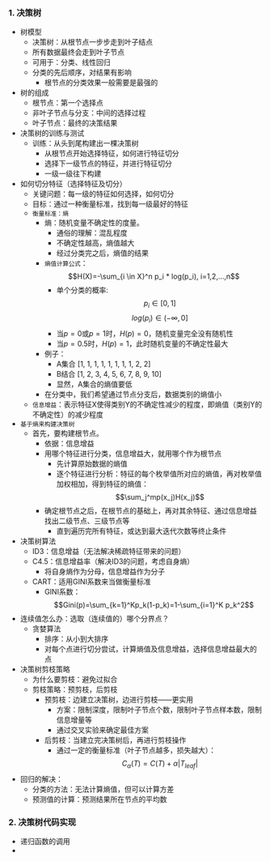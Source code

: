 ### 1. 决策树
- 树模型
  - 决策树：从根节点一步步走到叶子结点
  - 所有数据最终会走到叶子节点
  - 可用于：分类、线性回归
  - 分类的先后顺序，对结果有影响
    - 根节点的分类效果一般需要是最强的
- 树的组成
  - 根节点：第一个选择点
  - 非叶子节点与分支：中间的选择过程
  - 叶子节点：最终的决策结果
- 决策树的训练与测试
  - 训练：从头到尾构建出一棵决策树
    - 从根节点开始选择特征，如何进行特征切分
    - 选择下一级节点的特征，并进行特征切分
    - 一级一级往下构建
- 如何切分特征（选择特征及切分）
  - 关键问题：每一级的特征如何选择，如何切分
  - 目标：通过一种衡量标准，找到每一级最好的特征
  - `衡量标准：熵`
    - 熵：随机变量不确定性的度量。
      - 通俗的理解：混乱程度
      - 不确定性越高，熵值越大
      - 经过分类完之后，熵值的结果
    - `熵值计算公式`：$$H(X)=-\sum_{i \in X}^n p_i * log(p_i), i=1,2,...,n$$
      - 单个分类的概率: $$p_i \in [0, 1]$$ $$log(p_i) \in (-\infty, 0]$$
      - 当$p=0$或$p=1$时，$H(p)=0$，随机变量完全没有随机性
      - 当$p=0.5$时，$H(p)=1$，此时随机变量的不确定性最大
    - 例子：
      - A集合 [1, 1, 1, 1, 1, 1, 1, 1, 2, 2]
      - B结合 [1, 2, 3, 4, 5, 6, 7, 8, 9, 10]
      - 显然，A集合的熵值要低
    - 在分类中，我们希望通过节点分支后，数据类别的熵值小
  - `信息增益`：表示特征X使得类别Y的不确定性减少的程度，即熵值（类别Y的不确定性）的减少程度
- `基于熵来构建决策树`
  - 首先，要构建根节点。
    - 依据：信息增益
    - 用哪个特征进行分类，信息增益大，就用哪个作为根节点
      - 先计算原始数据的熵值
      - 逐个特征进行分析：特征的每个枚举值所对应的熵值，再对枚举值加权相加，得到特征的熵值： $$\sum_j^mp(x_j)H(x_j)$$
    - 确定根节点之后，在根节点的基础上，再对其余特征、通过信息增益找出二级节点、三级节点等
      - 直到遍历完所有特征，或达到最大迭代次数等终止条件
- 决策树算法
  - ID3：信息增益（无法解决稀疏特征带来的问题）
  - C4.5：信息增益率（解决ID3的问题，考虑自身熵）
    - 将自身熵作为分母，信息增益作为分子
  - CART：适用GINI系数来当做衡量标准
    - GINI系数：$$Gini(p)=\sum_{k=1}^Kp_k(1-p_k)=1-\sum_{i=1}^K p_k^2$$
- 连续值怎么办：选取（连续值的）哪个分界点？
  - 贪婪算法
    - 排序：从小到大排序
    - 对每个点进行切分尝试，计算熵值及信息增益，选择信息增益最大的点
- 决策树剪枝策略
  - 为什么要剪枝：避免过拟合
  - 剪枝策略：预剪枝，后剪枝
    - 预剪枝：边建立决策树，边进行剪枝——更实用
      - 方案：限制深度，限制叶子节点个数，限制叶子节点样本数，限制信息增量等
      - 通过交叉实验来确定最佳方案
    - 后剪枝：当建立完决策树后，再进行剪枝操作
      - 通过一定的衡量标准（叶子节点越多，损失越大）：$$C_\alpha(T)=C(T)+\alpha|T_{leaf}|$$
- 回归的解决：
  - 分类的方法：无法计算熵值，但可以计算方差
  - 预测值的计算：预测结果所在节点的平均数

### 2. 决策树代码实现
- 递归函数的调用
- 